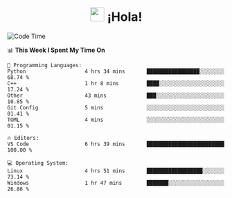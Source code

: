 <div align="center"><h1><img src="https://github.com/blackcater/blackcater/raw/main/images/Hi.gif" height="32"/> ¡Hola!</h1>
</div>

<!--START_SECTION:waka-->
![Code Time](http://img.shields.io/badge/Code%20Time-622%20hrs%2040%20mins-blue)

📊 **This Week I Spent My Time On** 

```text
💬 Programming Languages: 
Python                   4 hrs 34 mins       █████████████████░░░░░░░░   68.74 % 
C++                      1 hr 8 mins         ████░░░░░░░░░░░░░░░░░░░░░   17.24 % 
Other                    43 mins             ███░░░░░░░░░░░░░░░░░░░░░░   10.85 % 
Git Config               5 mins              ░░░░░░░░░░░░░░░░░░░░░░░░░   01.41 % 
TOML                     4 mins              ░░░░░░░░░░░░░░░░░░░░░░░░░   01.15 % 

🔥 Editors: 
VS Code                  6 hrs 39 mins       █████████████████████████   100.00 % 

💻 Operating System: 
Linux                    4 hrs 51 mins       ██████████████████░░░░░░░   73.14 % 
Windows                  1 hr 47 mins        ███████░░░░░░░░░░░░░░░░░░   26.86 % 
```


<!--END_SECTION:waka-->